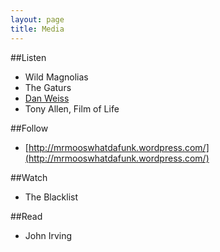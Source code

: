 ```yaml
---
layout: page
title: Media
---
```



##Listen
- Wild Magnolias
- The Gaturs
- [Dan Weiss](http://www.danweiss.net/)
- Tony Allen, Film of Life

##Follow
- [http://mrmooswhatdafunk.wordpress.com/](http://mrmooswhatdafunk.wordpress.com/)

##Watch
- The Blacklist

##Read
- John Irving

